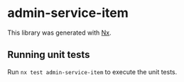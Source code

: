 # admin-service-item

This library was generated with [Nx](https://nx.dev).

## Running unit tests

Run `nx test admin-service-item` to execute the unit tests.
